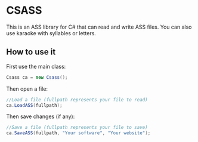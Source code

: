 # CSASS

This is an ASS library for C# that can read and write ASS files. You can also use karaoke with syllables or letters.

How to use it
-

First use the main class:
```c#
Csass ca = new Csass();
```

Then open a file:
```c#
//Load a file (fullpath represents your file to read)
ca.LoadASS(fullpath);
```

Then save changes (if any):
```c#
//Save a file (fullpath represents your file to save)
ca.SaveASS(fullpath, "Your software", "Your website");
```

